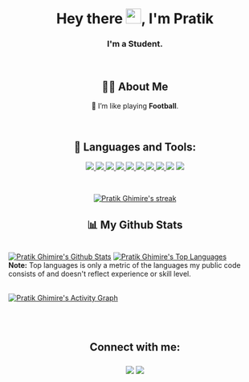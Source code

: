 <h1 align="center">Hey there <img src="https://raw.githubusercontent.com/MartinHeinz/MartinHeinz/master/wave.gif" width="30px">, I'm Pratik</h1>
<h3 align="center">I'm a Student.</h3>

<br/>

<h2 align="center"><strong> 🙋‍♂️ About Me</strong></h2>
<div align="center">

<p> 🌱 I’m like playing <strong>Football</strong>.</p>

<!-- <p> 👯 I’m looking to contribute to <strong>OpenSource Projects</strong></p>

<p> 👨‍💻 All of my projects are available in <a href="">My Portfolio Website</a> </p> -->

</div>
  
<br/>

<h2 align="center"><strong> 🚀 Languages and Tools:</strong></h2>

<p align="center"> 
    <a href="https://www.w3.org/html/" target="_blank"> <img src="https://img.icons8.com/color/48/000000/html-5.png"/> </a> 
    <a href="https://www.w3schools.com/css/" target="_blank"> <img src="https://img.icons8.com/color/48/000000/css3.png"/> </a> 
    <a href="https://developer.mozilla.org/en-US/docs/Web/JavaScript" target="_blank"> <img src="https://img.icons8.com/color/48/000000/javascript.png"/> </a> 
    <a href="https://reactjs.org/" target="_blank"> <img src="https://img.icons8.com/color/48/000000/react-native.png"/> </a>
    <a href="https://www.python.org/" target="_blank"> <img src="https://img.icons8.com/color/48/000000/python--v1.png"/> </a>
    <a href="https://www.djangoproject.com/" target="_blank"> <img src="https://img.icons8.com/color/48/000000/django.png"/> </a>
    <a href="https://www.djangoproject.com/" target="_blank"> <img src="https://img.icons8.com/ios/50/000000/flask.png"/> </a>
    <a href="#" target="_blank"> <img src="https://img.icons8.com/external-soft-fill-juicy-fish/60/000000/external-sql-coding-and-development-soft-fill-soft-fill-juicy-fish.png"/> </a>
    <a href="https://numpy.org/" target="_blank"> <img src="https://img.icons8.com/color/48/000000/numpy.png"/></a>
    <a href="https://powerbi.microsoft.com/en-us/" target="_blank"> <img src="https://img.icons8.com/color/48/000000/power-bi.png"/> </a>

</p>

<br/>

<p align="center">
    <a href="https://github.com/SubhamRaoniar28/github-readme-streak-stats">
        <img title="🔥 Get streak stats for your profile at git.io/streak-stats" alt="Pratik Ghimire's streak" src="https://github-readme-streak-stats.herokuapp.com/?user=prateekghimire&theme=black-ice&hide_border=true&stroke=0000&background=060A0CD0"/>
    </a>
</p>

<h2 align="center"><strong> 📊 My Github Stats</strong></h2>

  <br/>
    <a href="https://github.com/SubhamRaoniar28/github-readme-stats"><img alt="Pratik Ghimire's Github Stats" src="https://github-readme-stats.vercel.app/api?username=prateekghimire&show_icons=true&count_private=true&theme=react&hide_border=true&bg_color=0D1117" /></a>
  <a href="https://github.com/SubhamRaoniar28/github-readme-stats"><img alt="Pratik Ghimire's Top Languages" src="https://github-readme-stats.vercel.app/api/top-langs/?username=prateekghimire&langs_count=8&hide=css,html&count_private=true&layout=compact&theme=react&hide_border=true&bg_color=0D1117" /></a>
  <br/>
  <b>Note:</b> Top languages is only a metric of the languages my public code consists of and doesn't reflect experience or skill level.

<br/>
<br/>

<a href="https://github.com/SubhamRaoniar28/github-readme-activity-graph"><img alt="Pratik Ghimire's Activity Graph" src="https://activity-graph.herokuapp.com/graph?username=prateekghimire&bg_color=0D1117&color=5BCDEC&line=5BCDEC&point=FFFFFF&hide_border=true" /></a>

<br/>
<br/>

<h2 align="center"> Connect with me:
<p align="center">

<a href = "https://www.linkedin.com/in/pratik-ghimire/" target="_blank"><img src="https://img.icons8.com/fluent/48/000000/linkedin.png"/></a>
<a href = "https://twitter.com/pra21k" target="_blank"><img src="https://img.icons8.com/fluent/48/000000/twitter.png"/></a></a>

</p></h2>
